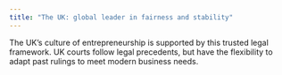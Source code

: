 ```yaml
---
title: "The UK: global leader in fairness and stability"
---
```

The UK’s culture of entrepreneurship is supported by this trusted legal framework. UK courts follow legal precedents, but have the flexibility to adapt past rulings to meet modern business needs.
